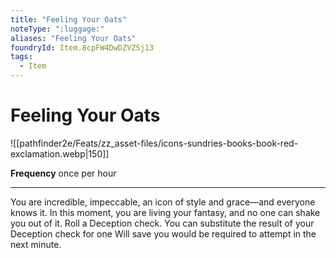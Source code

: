 ```yaml
---
title: "Feeling Your Oats"
noteType: ":luggage:"
aliases: "Feeling Your Oats"
foundryId: Item.8cpFW4DwDZVZSj13
tags:
  - Item
---
```


# Feeling Your Oats
![[pathfinder2e/Feats/zz_asset-files/icons-sundries-books-book-red-exclamation.webp|150]]

**Frequency** once per hour

* * *

You are incredible, impeccable, an icon of style and grace—and everyone knows it. In this moment, you are living your fantasy, and no one can shake you out of it. Roll a Deception check. You can substitute the result of your Deception check for one Will save you would be required to attempt in the next minute.
